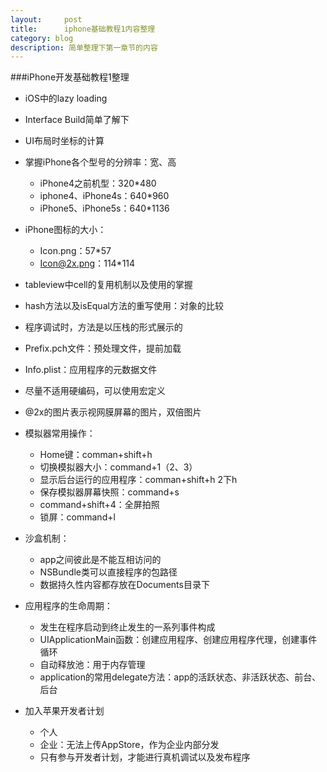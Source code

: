 ```yaml
---
layout:     post
title:      iphone基础教程1内容整理
category: blog
description: 简单整理下第一章节的内容
---
```


###iPhone开发基础教程1整理
* iOS中的lazy loading
* Interface Build简单了解下 
* UI布局时坐标的计算
* 掌握iPhone各个型号的分辨率：宽、高
  - iPhone4之前机型：320*480
  - iphone4、iPhone4s：640*960
  - iPhone5、iPhone5s：640*1136
* iPhone图标的大小：
  - Icon.png：57*57
  - Icon@2x.png：114*114
* tableview中cell的复用机制以及使用的掌握
* hash方法以及isEqual方法的重写使用：对象的比较
* 程序调试时，方法是以压栈的形式展示的
* Prefix.pch文件：预处理文件，提前加载
* Info.plist：应用程序的元数据文件
* 尽量不适用硬编码，可以使用宏定义
* @2x的图片表示视网膜屏幕的图片，双倍图片
* 模拟器常用操作：
   - Home键：comman+shift+h
   - 切换模拟器大小：command+1（2、3）
   - 显示后台运行的应用程序：comman+shift+h 2下h
   - 保存模拟器屏幕快照：command+s
   - command+shift+4：全屏拍照
   - 锁屏：command+l
* 沙盒机制：
   - app之间彼此是不能互相访问的
   - NSBundle类可以直接程序的包路径
   - 数据持久性内容都存放在Documents目录下
* 应用程序的生命周期：
   - 发生在程序启动到终止发生的一系列事件构成
   - UIApplicationMain函数：创建应用程序、创建应用程序代理，创建事件循环
   - 自动释放池：用于内存管理
   - application的常用delegate方法：app的活跃状态、非活跃状态、前台、后台

* 加入苹果开发者计划
    - 个人
    - 企业：无法上传AppStore，作为企业内部分发
    - 只有参与开发者计划，才能进行真机调试以及发布程序
